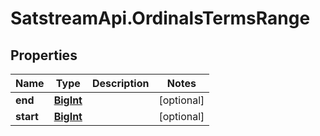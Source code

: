 # SatstreamApi.OrdinalsTermsRange

## Properties
Name | Type | Description | Notes
------------ | ------------- | ------------- | -------------
**end** | [**BigInt**](BigInt.md) |  | [optional] 
**start** | [**BigInt**](BigInt.md) |  | [optional] 


